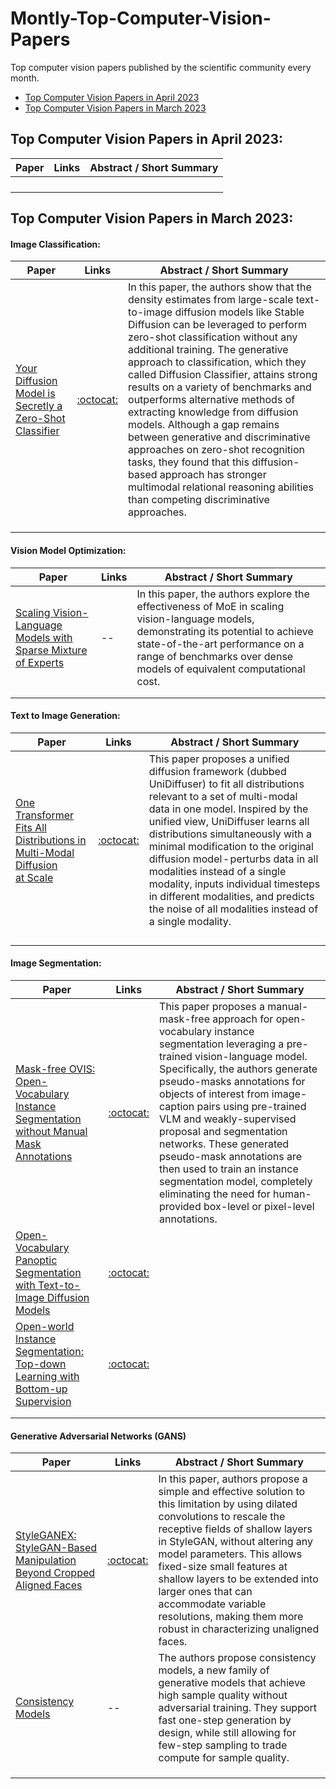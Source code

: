 # Montly-Top-Computer-Vision-Papers

Top computer vision papers published by the scientific community every month. 

* [Top Computer Vision Papers in April 2023](https://github.com/youssefHosni/Montly-Top-Computer-Vision-Papers/blob/main/README.md#:~:text=Top%20Computer%20Vision%20Papers%20in%20April%202023%3A)
* [Top Computer Vision Papers in March 2023](https://github.com/youssefHosni/Montly-Top-Computer-Vision-Papers/blob/main/README.md#:~:text=Top%20Computer%20Vision%20Papers%20in%20March%202023%3A)

<h2 align="left">Top Computer Vision Papers in April 2023:</h2>

| Paper  | Links | Abstract / Short Summary |
| ------------- | ------------- |------------- |
| []()  |  | |
| []()  | | |
| []()  | | |
| []()  | | |


<h2 align="left">Top Computer Vision Papers in March 2023:</h2>




<h4 align="left">Image Classification:</h4>

| Paper  | Links | Abstract / Short Summary |
| ------------- | ------------- |------------- |
|[Your Diffusion Model is Secretly a Zero-Shot Classifier](https://arxiv.org/abs/2303.16203) | [:octocat:](https://diffusion-classifier.github.io) | In this paper, the authors show that the density estimates from large-scale text-to-image diffusion models like Stable Diffusion can be leveraged to perform zero-shot classification without any additional training. The  generative approach to classification, which they called Diffusion Classifier, attains strong results on a variety of benchmarks and outperforms alternative methods of extracting knowledge from diffusion models. Although a gap remains between generative and discriminative approaches on zero-shot recognition tasks, they found that this diffusion-based approach has stronger multimodal relational reasoning abilities than competing discriminative approaches.|
| []()  | | |
| []()  | | |
| []()  | | |


<h4 align="left">Vision Model Optimization:</h4>

| Paper  | Links | Abstract / Short Summary |
| ------------- | ------------- |------------- |
| [Scaling Vision-Language Models with Sparse Mixture of Experts](https://arxiv.org/abs/2303.07226) | -- |In this paper, the authors explore the effectiveness of MoE in scaling vision-language models, demonstrating its potential to achieve state-of-the-art performance on a range of benchmarks over dense models of equivalent computational cost. |
| []()  | | |
| []()  | | |




<h4 align="left">Text to Image Generation:</h4>

| Paper  | Links | Abstract / Short Summary |
| ------------- | ------------- |------------- |
|[One Transformer Fits All Distributions in Multi-Modal Diffusion at Scale](https://arxiv.org/abs/2303.06555) |[:octocat:](https://github.com/thu-ml/unidiffuser) | This paper proposes a unified diffusion framework (dubbed UniDiffuser) to fit all distributions relevant to a set of multi-modal data in one model. Inspired by the unified view, UniDiffuser learns all distributions simultaneously with a minimal modification to the original diffusion model - perturbs data in all modalities instead of a single modality, inputs individual timesteps in different modalities, and predicts the noise of all modalities instead of a single modality. |
| []()  |  | |
| []()  | | |
| []()  | | |
| []()  | | |

<h4 align="left">Image Segmentation:</h4>

| Paper  | Links | Abstract / Short Summary |
| ------------- | ------------- |------------- |
|[Mask-free OVIS: Open-Vocabulary Instance Segmentation without Manual Mask Annotations](https://arxiv.org/abs/2303.16891) |[:octocat:](https://vibashan.github.io/ovis-web/) |This paper proposes a manual-mask-free approach for open-vocabulary instance segmentation leveraging a pre-trained vision-language model. Specifically, the authors generate pseudo-masks annotations for objects of interest from image-caption pairs using pre-trained VLM and weakly-supervised proposal and segmentation networks. These generated pseudo-mask annotations are then used to train an instance segmentation model, completely eliminating the need for human-provided box-level or pixel-level annotations.  |
| [Open-Vocabulary Panoptic Segmentation with Text-to-Image Diffusion Models](https://arxiv.org/pdf/2303.04803.pdf) |[:octocat:](https://jerryxu.net/ODISE/) | |
| [Open-world Instance Segmentation: Top-down Learning with Bottom-up Supervision](https://arxiv.org/abs/2303.05503) |[:octocat:](https://tarun005.github.io/UDOS/)| |
| []()  | | |
| []()  | | |

<h4 align="left"> Generative Adversarial Networks (GANS) </h4>

| Paper  | Links | Abstract / Short Summary |
| ------------- | ------------- |------------- |
|[StyleGANEX: StyleGAN-Based Manipulation Beyond Cropped Aligned Faces](https://arxiv.org/abs/2303.06146) |[:octocat:](https://www.mmlab-ntu.com/project/styleganex/) | In this paper, authors  propose a simple and effective solution to this limitation by using dilated convolutions to rescale the receptive fields of shallow layers in StyleGAN, without altering any model parameters. This allows fixed-size small features at shallow layers to be extended into larger ones that can accommodate variable resolutions, making them more robust in characterizing unaligned faces. |
| [Consistency Models](https://arxiv.org/abs/2303.01469)|-- |The authors propose consistency models, a new family of generative models that achieve high sample quality without adversarial training. They support fast one-step generation by design, while still allowing for few-step sampling to trade compute for sample quality. |
| []()  | | |
| []()  | | |
| []()  | | |
